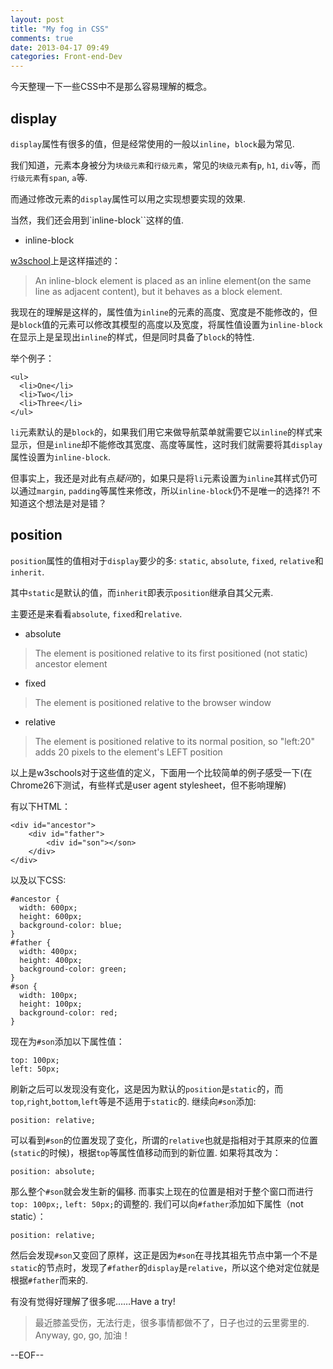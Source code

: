 ```yaml
---
layout: post
title: "My fog in CSS"
comments: true
date: 2013-04-17 09:49
categories: Front-end-Dev
---
```


今天整理一下一些CSS中不是那么容易理解的概念。

## display 

`display`属性有很多的值，但是经常使用的一般以`inline`，`block`最为常见.

我们知道，元素本身被分为`块级元素`和`行级元素`，常见的`块级元素`有`p`, `h1`, `div`等，而`行级元素`有`span`, `a`等.

而通过修改元素的`display`属性可以用之实现想要实现的效果.

当然，我们还会用到`inline-block``这样的值.

* inline-block

[w3school](http://www.w3school.com.cn/css/pr_class_display.asp)上是这样描述的：

> An inline-block element is placed as an inline element(on the same line as adjacent content), but it behaves as a block element.

我现在的理解是这样的，属性值为`inline`的元素的高度、宽度是不能修改的，但是`block`值的元素可以修改其模型的高度以及宽度，将属性值设置为`inline-block`在显示上是呈现出`inline`的样式，但是同时具备了`block`的特性. 

举个例子：

    <ul>
	  <li>One</li>
	  <li>Two</li>
	  <li>Three</li>
	</ul>

`li`元素默认的是`block`的，如果我们用它来做导航菜单就需要它以`inline`的样式来显示，但是`inline`却不能修改其宽度、高度等属性，这时我们就需要将其`display`属性设置为`inline-block`. 

但事实上，我还是对此有点*疑问*的，如果只是将`li`元素设置为`inline`其样式仍可以通过`margin`, `padding`等属性来修改，所以`inline-block`仍不是唯一的选择?! 不知道这个想法是对是错？


## position

`position`属性的值相对于`display`要少的多: `static`, `absolute`, `fixed`, `relative`和`inherit`.

其中`static`是默认的值，而`inherit`即表示`position`继承自其父元素.

主要还是来看看`absolute`, `fixed`和`relative`.

* absolute

> The element is positioned relative to its first positioned (not static) ancestor element

* fixed

> The element is positioned relative to the browser window

* relative

> The element is positioned relative to its normal position, so "left:20" adds 20 pixels to the element's LEFT position

以上是w3schools对于这些值的定义，下面用一个比较简单的例子感受一下(在Chrome26下测试，有些样式是user agent stylesheet，但不影响理解)

有以下HTML：
 
    <div id="ancestor">
	    <div id="father">
		    <div id="son"></son>
		</div>
	</div>
	
以及以下CSS:

    #ancestor { 
	  width: 600px; 
	  height: 600px;
	  background-color: blue; 
    }
    #father { 
	  width: 400px; 
	  height: 400px; 
	  background-color: green; 
    }
    #son { 
	  width: 100px; 
	  height: 100px; 
	  background-color: red;
    }

现在为`#son`添加以下属性值：
   
    top: 100px;
	left: 50px;

刷新之后可以发现没有变化，这是因为默认的`position`是`static`的，而`top`,`right`,`bottom`,`left`等是不适用于`static`的. 继续向`#son`添加:

    position: relative;

可以看到`#son`的位置发现了变化，所谓的`relative`也就是指相对于其原来的位置(`static`的时候)，根据`top`等属性值移动而到的新位置. 如果将其改为：
    
	position: absolute;

那么整个`#son`就会发生新的偏移. 而事实上现在的位置是相对于整个窗口而进行`top: 100px;`, `left: 50px;`的调整的. 我们可以向`#father`添加如下属性（not static）：

    position: relative;

然后会发现`#son`又变回了原样，这正是因为`#son`在寻找其祖先节点中第一个不是`static`的节点时，发现了`#father`的`display`是`relative`，所以这个绝对定位就是根据`#father`而来的.

有没有觉得好理解了很多呢……Have a try!


> 最近膝盖受伤，无法行走，很多事情都做不了，日子也过的云里雾里的. Anyway, go, go, 加油！

--EOF--
